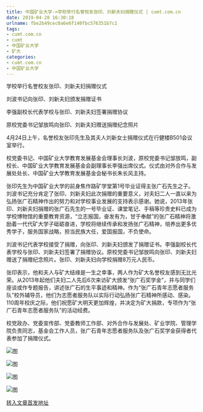 ```yaml
---
title: 中国矿业大学->学校举行名誉校友张印、刘新夫妇捐赠仪式 | cumt.com.cn
date: 2019-04-28 16:30:18
urlname: fbe2b49cec0a6e6f140fbc576351b7c1
tags: 
- cumt.com.cn
- cumt
- 中国矿业大学
- 矿大
categories:
- cumt.com.cn
- 中国矿业大学
---
```


学校举行名誉校友张印、刘新夫妇捐赠仪式

刘波书记向张印、刘新夫妇颁发捐赠证书

李强副校长代表学校与张印、刘新夫妇签署捐赠协议

原校党委书记邹放鸣向张印、刘新夫妇赠送捐赠纪念照片

4月24日上午，名誉校友张印先生及其夫人刘新女士捐赠仪式在行健楼B501会议室举行。

校党委书记、中国矿业大学教育发展基金会理事长刘波，原校党委书记邹放鸣，副校长、中国矿业大学教育发展基金会副理事长李强出席仪式。仪式由对外合作与发展处处长、中国矿业大学教育发展基金会秘书长朱长风主持。

张印先生为中国矿业大学的前身焦作路矿学堂第1号毕业证得主张广石先生之子。刘波书记充分肯定了张印、刘新夫妇此次捐赠的重要意义，对夫妇二人一直以来为弘扬张广石精神作出的努力和对学校事业发展的支持表示感谢。她说，2013年张印、刘新夫妇捐赠的张广石先生的一号毕业证、课堂笔记、手稿等珍贵史料已成为学校博物馆的重要教育资源，“立志报国，奋发有为，甘于奉献”的张广石精神将激励着一代代矿大学子砥砺奋进，学校将继续传承和发扬张广石精神，培养出更多优秀学子，服务国家战略，担当民族大任，爱国报国，不负使命。

刘波书记代表学校接受了捐赠，向张印、刘新夫妇颁发了捐赠证书。李强副校长代表学校与张印、刘新夫妇签署了捐赠协议。原校党委书记邹放鸣向张印、刘新夫妇赠送了捐赠纪念照片。张印、刘新夫妇向学校捐赠8万元人民币。

张印表示，他和夫人与矿大结缘是一生之幸事，两人作为矿大名誉校友感到无比光荣。从2013年起他们夫妇二人先后6次来访矿大颁发“张广石奖学金”，并与同学们座谈或作专题报告，讲述张广石的生平事迹和精神。作为“张广石青年志愿者服务队”校外辅导员，他们为志愿者服务队以实际行动弘扬张广石精神所感动、感染。110周年校庆之际，他们祝愿矿大明天更加辉煌，并决定为矿大捐款，专项作为“张广石青年志愿者服务队”的活动经费。

校党政办、党委宣传部、党委教师工作部、对外合作与发展处、矿业学院、管理学院负责同志，基金会工作人员，张广石青年志愿者服务队及张广石奖学金获得者代表参加了捐赠仪式。

![图](http://xwzx.cumt.edu.cn/_upload/article/images/21/71/55ea55a7441bb269a139e6963c18/e4c505b0-7cb3-44cb-b395-937814d34d43.jpg)

![图](http://xwzx.cumt.edu.cn/_upload/article/images/21/71/55ea55a7441bb269a139e6963c18/0ba2ceb9-bacb-427d-96f5-44d51db6a595.jpg)

![图](http://xwzx.cumt.edu.cn/_upload/article/images/21/71/55ea55a7441bb269a139e6963c18/43dafbe4-77fa-4d24-8d22-fba8e8600ce6.jpg)

![图](http://xwzx.cumt.edu.cn/_upload/article/images/21/71/55ea55a7441bb269a139e6963c18/1de669f3-667e-4d9c-b39b-09a500fe95b3.jpg)

[转入文章首发地址](http://xwzx.cumt.edu.cn/f5/b3/c513a521651/page.htm)